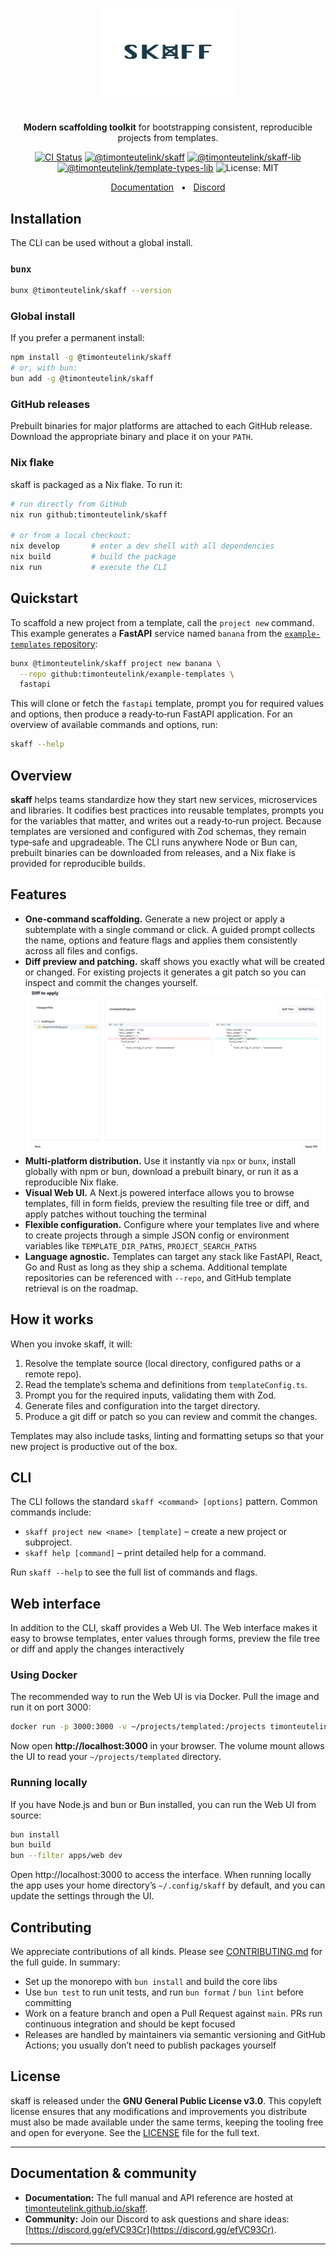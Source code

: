 <p align="center">
  <img src="assets/logo.svg" alt="Skaff logo" width="220" height ="140">
</p>

#

<p align="center"><strong>Modern scaffolding toolkit</strong> for bootstrapping consistent, reproducible projects from templates.</p>

<p align="center">
  <a href="https://github.com/timonteutelink/skaff/actions/workflows/releaseLib.yml"><img alt="CI Status" src="https://github.com/timonteutelink/skaff/actions/workflows/ci.yml/badge.svg?branch=main"></a>
  <a href="https://www.npmjs.com/package/@timonteutelink/skaff"><img alt="@timonteutelink/skaff" src="https://img.shields.io/npm/v/%40timonteutelink%2Fskaff?label=%40timonteutelink%2Fskaff"></a>
  <a href="https://www.npmjs.com/package/@timonteutelink/skaff-lib"><img alt="@timonteutelink/skaff-lib" src="https://img.shields.io/npm/v/%40timonteutelink%2Fskaff-lib?label=%40timonteutelink%2Fskaff-lib"></a>
  <a href="https://www.npmjs.com/package/@timonteutelink/template-types-lib"><img alt="@timonteutelink/template-types-lib" src="https://img.shields.io/npm/v/%40timonteutelink%2Ftemplate-types-lib?label=%40timonteutelink%2Ftemplate-types-lib"></a>
  <img alt="License: MIT" src="https://img.shields.io/badge/license-MIT-blue">
</p>

<p align="center">
  <a href="https://timonteutelink.github.io/skaff">Documentation</a>
  &nbsp;&nbsp;•&nbsp;&nbsp;
  <a href="https://discord.gg/efVC93Cr">Discord</a>
</p>


## Installation

The CLI can be used without a global install.

### `bunx`

```bash
bunx @timonteutelink/skaff --version
```

### Global install

If you prefer a permanent install:

```bash
npm install -g @timonteutelink/skaff
# or, with bun:
bun add -g @timonteutelink/skaff
```

### GitHub releases

Prebuilt binaries for major platforms are attached to each GitHub release. Download the appropriate binary and place it on your `PATH`.

### Nix flake

skaff is packaged as a Nix flake. To run it:

```bash
# run directly from GitHub
nix run github:timonteutelink/skaff

# or from a local checkout:
nix develop       # enter a dev shell with all dependencies
nix build         # build the package
nix run           # execute the CLI
```

## Quickstart

To scaffold a new project from a template, call the `project new` command. This example generates a **FastAPI** service named `banana` from the [`example-templates` repository](https://github.com/timonteutelink/example-templates):

```bash
bunx @timonteutelink/skaff project new banana \
  --repo github:timonteutelink/example-templates \
  fastapi
```

This will clone or fetch the `fastapi` template, prompt you for required values and options, then produce a ready‑to‑run FastAPI application. For an overview of available commands and options, run:

```bash
skaff --help

```

## Overview

**skaff** helps teams standardize how they start new services, microservices and libraries. It codifies best practices into reusable templates, prompts you for the variables that matter, and writes out a ready‑to‑run project. Because templates are versioned and configured with Zod schemas, they remain type‑safe and upgradeable. The CLI runs anywhere Node or Bun can, prebuilt binaries can be downloaded from releases, and a Nix flake is provided for reproducible builds.

## Features

- **One‑command scaffolding.** Generate a new project or apply a subtemplate with a single command or click. A guided prompt collects the name, options and feature flags and applies them consistently across all files and configs.
- **Diff preview and patching.** skaff shows you exactly what will be created or changed. For existing projects it generates a git patch so you can inspect and commit the changes yourself.
![Preview Patching](assets/previewPatching.png)
- **Multi‑platform distribution.** Use it instantly via `npx` or `bunx`, install globally with npm or bun, download a prebuilt binary, or run it as a reproducible Nix flake.
- **Visual Web UI.** A Next.js powered interface allows you to browse templates, fill in form fields, preview the resulting file tree or diff, and apply patches without touching the terminal
- **Flexible configuration.** Configure where your templates live and where to create projects through a simple JSON config or environment variables like `TEMPLATE_DIR_PATHS`, `PROJECT_SEARCH_PATHS`
- **Language agnostic.** Templates can target any stack like FastAPI, React, Go and Rust as long as they ship a schema. Additional template repositories can be referenced with `--repo`, and GitHub template retrieval is on the roadmap.

## How it works

When you invoke skaff, it will:

1. Resolve the template source (local directory, configured paths or a remote repo).
2. Read the template’s schema and definitions from `templateConfig.ts`.
3. Prompt you for the required inputs, validating them with Zod.
4. Generate files and configuration into the target directory.
5. Produce a git diff or patch so you can review and commit the changes.

Templates may also include tasks, linting and formatting setups so that your new project is productive out of the box.

## CLI

The CLI follows the standard `skaff <command> [options]` pattern. Common commands include:

- `skaff project new <name> [template]` – create a new project or subproject.
- `skaff help [command]` – print detailed help for a command.

Run `skaff --help` to see the full list of commands and flags.

## Web interface

In addition to the CLI, skaff provides a Web UI. The Web interface makes it easy to browse templates, enter values through forms, preview the file tree or diff and apply the changes interactively

### Using Docker

The recommended way to run the Web UI is via Docker. Pull the image and run it on port 3000:

```bash
docker run -p 3000:3000 -v ~/projects/templated:/projects timonteutelink/skaff:latest
```

Now open **http://localhost:3000** in your browser. The volume mount allows the UI to read your `~/projects/templated` directory.

### Running locally

If you have Node.js and bun or Bun installed, you can run the Web UI from source:

```bash
bun install
bun build
bun --filter apps/web dev
```

Open http://localhost:3000 to access the interface. When running locally the app uses your home directory’s `~/.config/skaff` by default, and you can update the settings through the UI.

## Contributing

We appreciate contributions of all kinds. Please see [CONTRIBUTING.md](./CONTRIBUTING.md) for the full guide. In summary:

- Set up the monorepo with `bun install` and build the core libs
- Use `bun test` to run unit tests, and run `bun format` / `bun lint` before committing
- Work on a feature branch and open a Pull Request against `main`. PRs run continuous integration and should be kept focused
- Releases are handled by maintainers via semantic versioning and GitHub Actions; you usually don’t need to publish packages yourself

## License

skaff is released under the **GNU General Public License v3.0**. This copyleft license ensures that any modifications and improvements you distribute must also be made available under the same terms, keeping the tooling free and open for everyone. See the [LICENSE](./LICENSE) file for the full text.

---

## Documentation & community

- **Documentation:** The full manual and API reference are hosted at [timonteutelink.github.io/skaff](https://timonteutelink.github.io/skaff).
- **Community:** Join our Discord to ask questions and share ideas: [https://discord.gg/efVC93Cr](https://discord.gg/efVC93Cr).

---
